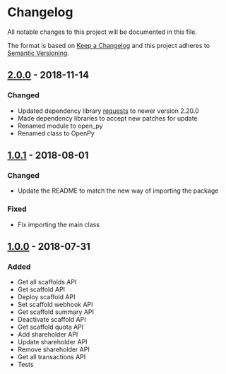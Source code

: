 # Changelog
All notable changes to this project will be documented in this file.

The format is based on [Keep a Changelog](http://keepachangelog.com/en/1.0.0/)
and this project adheres to [Semantic Versioning](http://semver.org/spec/v2.0.0.html).

## [2.0.0] - 2018-11-14
### Changed
- Updated dependency library [requests](#http://docs.python-requests.org/en/master/) to newer version 2.20.0
- Made dependency libraries to accept new patches for update
- Renamed module to open_py
- Renamed class to OpenPy

## [1.0.1] - 2018-08-01
### Changed
- Update the README to match the new way of importing the package

### Fixed
- Fix importing the main class

## [1.0.0] - 2018-07-31
### Added
- Get all scaffolds API
- Get scaffold API
- Deploy scaffold API
- Set scaffold webhook API
- Get scaffold summary API
- Deactivate scaffold API
- Get scaffold quota API
- Add shareholder API
- Update shareholder API
- Remove shareholder API
- Get all transactions API
- Tests

[2.0.0]: https://github.com/OpenFuturePlatform/open-api-python-sdk/compare/v1.0.1...v2.0.0
[1.0.1]: https://github.com/OpenFuturePlatform/open-api-python-sdk/compare/v1.0.0...v1.0.1
[1.0.0]: https://github.com/OpenFuturePlatform/open-api-python-sdk/compare/e8d583f41e071d56dbc6dcf924bcc3a35c85b302...v1.0.0